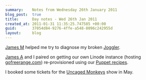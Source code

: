 ```yaml
---
summary:    Notes from Wednesday 26th January 2011
blog_post:  true
title:      Day notes - Wed 26th Jan 2011
created_at: 2011-01-31 11:35:25.747585 +00:00
guid:       37054d84-9276-4ffe-a548-8096c242955d
layout:     blog
---
```

[James M](http://jamesmead.org/) helped me try to diagnose my broken [Joggler](http://en.wikipedia.org/wiki/O2_Joggler).

[James A](http://interblah.net/) and I paired on getting our own Linode instance (hosting [gofreerange.com](http://gofreerange.com/)) re-provisioned using our [Puppet recipes](https://github.com/freerange/freerange-puppet).

I booked some tickets for the [Uncaged Monkeys](http://blog.newhumanist.org.uk/2010/12/science-on-tour-robin-inces-uncaged.html) show in May.
